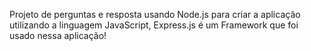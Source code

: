 Projeto de perguntas e resposta  usando  Node.js para criar a aplicação   utilizando a linguagem  JavaScript,  Express.js é um Framework que foi usado nessa aplicação! 

